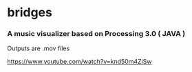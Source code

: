 # bridges
### A music visualizer based on Processing 3.0 ( JAVA )

Outputs are .mov files

https://www.youtube.com/watch?v=knd50m4ZiSw
